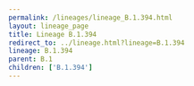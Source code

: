 ```yaml
---
permalink: /lineages/lineage_B.1.394.html
layout: lineage_page
title: Lineage B.1.394
redirect_to: ../lineage.html?lineage=B.1.394
lineage: B.1.394
parent: B.1
children: ['B.1.394']
---
```

